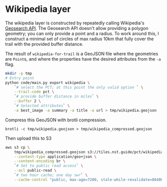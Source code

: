 # Wikipedia layer

The wikipedia layer is constructed by repeatedly calling Wikipedia's [Geosearch
API](https://www.mediawiki.org/wiki/API:Geosearch). The Geosearch API doesn't
allow providing a polygon geometry; you can only provide a point and a radius.
To work around this, I construct a minimal set of circles of max radius 10km
that fully cover the trail with the provided buffer distance.

The result of `wikipedia-for-trail` is a GeoJSON file where the geometries are
`Point`s, and where the properties have the desired attributes from the `-a`
flag.

```bash
mkdir -p tmp
# Entry point
python code/main.py export wikipedia \
    `# select the PCT; at this point the only valid option ` \
    --trail-code pct \
    `# provide buffer distance in miles` \
    --buffer 2 \
    `# Selected attributes` \
    -a best_image -a summary -a title -a url > tmp/wikipedia.geojson
```

Compress this GeoJSON with brotli compression.
```
brotli -c tmp/wikipedia.geojson > tmp/wikipedia_compressed.geojson
```

Then upload this to S3
```bash
aws s3 cp \
    tmp/wikipedia_compressed.geojson s3://tiles.nst.guide/pct/wikipedia.geojson \
    --content-type application/geo+json \
    --content-encoding br \
    `# Set to public read access` \
    --acl public-read \
    `# two hour cache; one day swr` \
    --cache-control "public, max-age=7200, stale-while-revalidate=86400"
```
